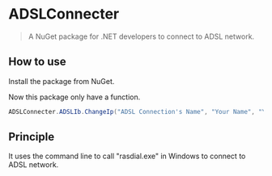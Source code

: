 # ADSLConnecter

 > A NuGet package for .NET developers to connect to ADSL network.

 ## How to use

 Install the package from NuGet.

 Now this package only have a function.

 ```C#
ADSLConnecter.ADSLIb.ChangeIp("ADSL Connection's Name", "Your Name", "Your Password");
 ```

 ## Principle

 It uses the command line to call "rasdial.exe" in Windows to connect to ADSL network.